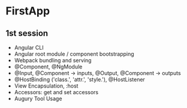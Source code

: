 # FirstApp

## 1st session

* Angular CLI
* Angular root module / component bootstrapping
* Webpack bundling and serving
* @Component, @NgModule
* @Input, @Component -> inputs, @Output, @Component -> outputs 
* @HostBinding ('class.', 'attr.', 'style.'), @HostListener
* View Encapsulation, :host
* Accessors: get and set accessors
* Augury Tool Usage